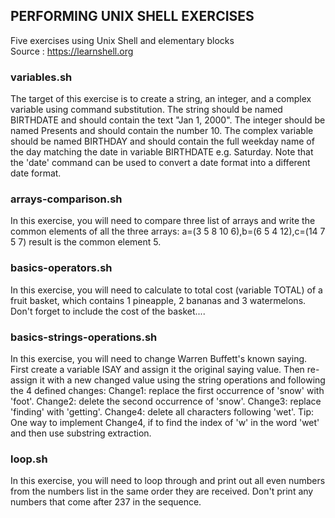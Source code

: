 ## PERFORMING UNIX SHELL EXERCISES

Five exercises using Unix Shell and elementary blocks <br/>
Source : https://learnshell.org

### variables.sh

The target of this exercise is to create a string, an integer, and a complex variable using command substitution. The string should be named BIRTHDATE and should contain the text "Jan 1, 2000". The integer should be named Presents and should contain the number 10. The complex variable should be named BIRTHDAY and should contain the full weekday name of the day matching the date in variable BIRTHDATE e.g. Saturday. Note that the 'date' command can be used to convert a date format into a different date format. 

### arrays-comparison.sh

In this exercise, you will need to compare three list of arrays and write the common elements of all the three arrays:
a=(3 5 8 10 6),b=(6 5 4 12),c=(14 7 5 7) result is the common element 5.

### basics-operators.sh

In this exercise, you will need to calculate to total cost (variable TOTAL) of a fruit basket, which contains 1 pineapple, 2 bananas and 3 watermelons. Don't forget to include the cost of the basket....

### basics-strings-operations.sh

In this exercise, you will need to change Warren Buffett's known saying. First create a variable ISAY and assign it the original saying value. Then re-assign it with a new changed value using the string operations and following the 4 defined changes: Change1: replace the first occurrence of 'snow' with 'foot'. Change2: delete the second occurrence of 'snow'. Change3: replace 'finding' with 'getting'. Change4: delete all characters following 'wet'. Tip: One way to implement Change4, if to find the index of 'w' in the word 'wet' and then use substring extraction.

### loop.sh

In this exercise, you will need to loop through and print out all even numbers from the numbers list in the same order they are received. Don't print any numbers that come after 237 in the sequence.



